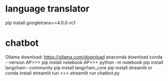 # language translator 
pip install googletrans==4.0.0-rc1

# chatbot
Ollama download: https://ollama.com/download
anaconda download
conda --version
 AP>>> pip install notebook 
AP>>> python -m notebook 
pip install langchain--community 
pip install langchain_core 
pip install streamlit or conda install streamlit 
run >>> streamlit run chatbot.py
